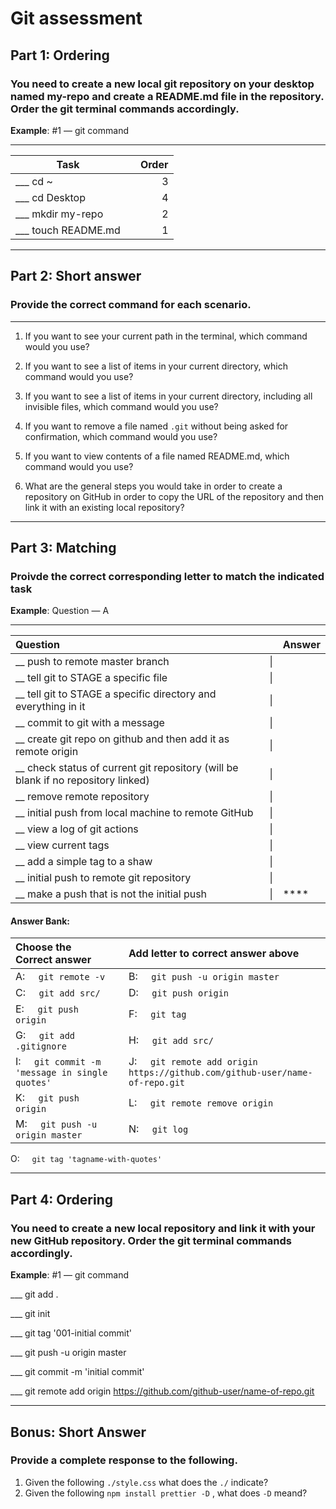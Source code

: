 # Git assessment 

## Part 1: Ordering
### You need to create a new local git repository on your desktop named my-repo and create a README.md file in the repository. Order the git terminal commands accordingly.
**Example**: #1 — git command
___

Task                |       | Order
|------------------ |:-----:|---:  
___ cd ~            |       | 3     
___ cd Desktop      |       | 4
___ mkdir my-repo   |       | 2
___ touch README.md |       | 1

___
## Part 2: Short answer
### Provide the correct command for each scenario.
___

1) If you want to see your current path in the terminal, which command would you use? 

2) If you want to see a list of items in your current directory, which command would you use?

3) If you want to see a list of items in your current directory, including all invisible files, which command would you use?

4) If you want to remove a file named ```.git``` without being asked for confirmation, which command would you use?

5) If you want to view contents of a file named README.md, which command would you use?

6) What are the general steps you would take in order to create a repository on GitHub in order to copy the URL of the repository and then link it with an existing local repository?

___
## Part 3: Matching
### Proivde the correct corresponding letter to match the indicated task
**Example**: Question — A
___

Question         |             | Answer
|:---------------|:------------|:----
__ push to remote master branch| \| | |
__ tell git to STAGE a specific file | \| | 
__ tell git to STAGE a specific directory and everything in it | \| | 
__ commit to git with a message | \| |
__ create git repo on github and then add it as remote origin | \| |
__ check status of current git repository (will be blank if no repository linked)| \| |
__ remove remote repository | \| |
__ initial push from local machine to remote GitHub | \| |
__ view a log of git actions | \| |
__ view current tags | \| |
__ add a simple tag to a shaw | \| |
__ initial push to remote git repository | \| |
__ make a push that is not the initial push | \| |****

#### Answer Bank: 

|Choose the Correct answer          |        |Add letter to correct answer above|
|:---                               |:---    |:---                               |
A: &nbsp; &nbsp; ```git remote -v```|        | B: &nbsp; &nbsp; ```git push -u origin master``` |
C: &nbsp; &nbsp; ```git add src/```|         | D: &nbsp; &nbsp; ```git push origin``` | 
  E: &nbsp; &nbsp; ```git push origin```|    | F: &nbsp; &nbsp; ```git tag``` ||
  G: &nbsp; &nbsp; ```git add .gitignore```| |H: &nbsp; &nbsp; ```git add src/```||
  I: &nbsp; &nbsp; ```git commit -m 'message in single quotes'```|  |J: &nbsp; &nbsp; ```git remote add origin https://github.com/github-user/name-of-repo.git```||
  K: &nbsp; &nbsp; ```git push origin```|   |L: &nbsp; &nbsp; ```git remote remove origin```||
  M: &nbsp; &nbsp; ```git push -u origin master```| |N: &nbsp; &nbsp; ```git log```||
  O: &nbsp; &nbsp; ```git tag 'tagname-with-quotes'```



___
## Part 4: Ordering
### You need to create a new local repository and link it with your new GitHub repository. Order the git terminal commands accordingly.
**Example**: #1 — git command

___ git add .

___ git init

___ git tag '001-initial commit'

___ git push -u origin master

___ git commit -m 'initial commit'

___ git remote add origin https://github.com/github-user/name-of-repo.git

___
## Bonus: Short Answer
### Provide a complete response to the following.

1) Given the following ```./style.css``` what does the ```./``` indicate? 
2) Given the following ```npm install prettier -D``` , what does ```-D``` meand?